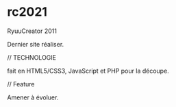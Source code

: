 # rc2021

RyuuCreator 2011

Dernier site réaliser.

// TECHNOLOGIE

fait en HTML5/CSS3, JavaScript et PHP pour la découpe.

// Feature

Amener à évoluer. 
